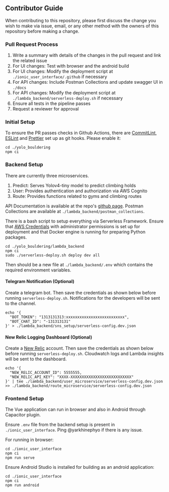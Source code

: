 ## Contributor Guide

When contributing to this repository, please first discuss the change you wish to make via issue, email, or any other method with the owners of this repository before making a change.

### Pull Request Process

1. Write a summary with details of the changes in the pull request and link the related issue
2. For UI changes: Test with browser and the android build
3. For UI changes: Modify the deployment script at `./ionic_user_interface/.github` if necessary
4. For API changes: Include Postman Collections and update swagger UI in `./docs`
5. For API changes: Modify the deployment script at `./lambda_backend/serverless-deploy.sh` if necessary
6. Ensure all tests in the pipeline passes
7. Request a reviewer for approval

### Initial Setup

To ensure the PR passes checks in Github Actions, there are [CommitLint](https://github.com/conventional-changelog/commitlint), [ESLint](https://eslint.org/) and [Prettier](https://prettier.io/) set up as git hooks. Please enable it:

```
cd ./yolo_bouldering
npm ci
```

### Backend Setup

There are currently three microservices.

1. Predict: Serves Yolov4-tiny model to predict climbing holds
2. User: Provides authentication and authorization via AWS Cognito
3. Route: Provides functions related to gyms and climbing routes

API Documentation is available at the repo's [github page](https://nandium.github.io/RouteMaker/). Postman Collections are available at `./lambda_backend/postman_collections`.

There is a bash script to setup everything via Serverless Framework. Ensure that [AWS Credentials](https://docs.aws.amazon.com/sdk-for-java/v1/developer-guide/setup-credentials.html) with administrator permissions is set up for deployment and that Docker engine is running for preparing Python packages.

```
cd ./yolo_bouldering/lambda_backend
npm ci
sudo ./serverless-deploy.sh deploy dev all
```

Then should be a new file at `./lambda_backend/.env` which contains the required environment variables.

#### Telegram Notification (Optional)

Create a telegram bot. Then save the credentials as shown below before running `serverless-deploy.sh`. Notifications for the developers will be sent to the channel.

```
echo '{
  "BOT_TOKEN": "1313131313:xxxxxxxxxxxxxxxxxxxxxxxxxx",
  "BOT_CHAT_ID": "-131313131"
}' > ./lambda_backend/sns_setup/serverless-config.dev.json
```

#### New Relic Logging Dashboard (Optional)

Create a [New Relic](https://docs.newrelic.com/docs/serverless-function-monitoring/aws-lambda-monitoring/get-started/monitoring-aws-lambda-serverless-monitoring/) account. Then save the credentials as shown below before running `serverless-deploy.sh`. Cloudwatch logs and Lambda insights will be sent to the dashboard.

```
echo '{
  "NEW_RELIC_ACCOUNT_ID": 5555555,
  "NEW_RELIC_API_KEY": "XXXX-XXXXXXXXXXXXXXXXXXXXXXXXXXX"
}' | tee ./lambda_backend/user_microservice/serverless-config.dev.json >> ./lambda_backend/route_microservice/serverless-config.dev.json
```

### Frontend Setup

The Vue application can run in browser and also in Android through Capacitor plugin.

Ensure `.env` file from the backend setup is present in `./ionic_user_interface`. Ping @yarkhinephyo if there is any issue.

For running in browser:

```
cd ./ionic_user_interface
npm ci
npm run serve
```

Ensure Android Studio is installed for building as an android application:

```
cd ./ionic_user_interface
npm ci
npm run android
```
